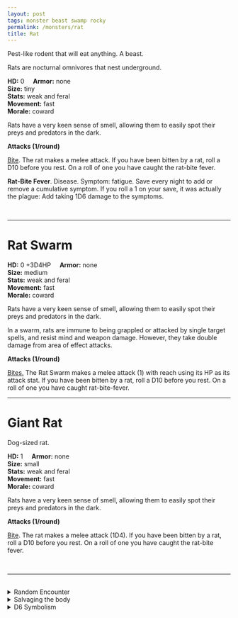 ```yaml
---
layout: post
tags: monster beast swamp rocky
permalink: /monsters/rat
title: Rat
---
```


Pest-like rodent that will eat anything. A beast.

Rats are nocturnal omnivores that nest underground.

**HD:** 0  &nbsp; &nbsp;  **Armor:** none <br>
**Size:** tiny <br>
**Stats:** weak and feral<br>
**Movement:** fast <br>
**Morale:** coward <br>

Rats have a very keen sense of smell, allowing them to easily spot their preys and predators in the dark.

**Attacks (1/round)**

<ins>Bite</ins>. The rat makes a melee attack. If you have been bitten by a rat, roll a D10 before you rest. On a roll of one you have caught the rat-bite fever.

<span class="alchemy">**Rat-Bite Fever**. Disease. Symptom: fatigue. Save every night to add or remove a cumulative symptom. If you roll a 1 on your save, it was actually the plague: Add taking 1D6 damage to the symptoms. </span>

<br>

---

# Rat Swarm

**HD:** 0 +3D4HP  &nbsp; &nbsp;  **Armor:** none <br>
**Size:** medium <br>
**Stats:** weak and feral<br>
**Movement:** fast <br>
**Morale:** coward <br>

Rats have a very keen sense of smell, allowing them to easily spot their preys and predators in the dark.

In a swarm, rats are immune to being grappled or attacked by single target spells, and resist mind and weapon damage. However, they take double damage from area of effect attacks.

**Attacks (1/round)**

<ins>Bites.</ins> The Rat Swarm makes a melee attack (1) with reach using its HP as its attack stat. If you have been bitten by a rat, roll a D10 before you rest. On a roll of one you have caught rat-bite-fever.
<br>

---

# Giant Rat

Dog-sized rat.

**HD:** 1  &nbsp; &nbsp;  **Armor:** none <br>
**Size:** small <br>
**Stats:** weak and feral<br>
**Movement:** fast <br>
**Morale:** coward <br>

Rats have a very keen sense of smell, allowing them to easily spot their preys and predators in the dark.

**Attacks (1/round)**

<ins>Bite</ins>. The rat makes a melee attack (1D4). If you have been bitten by a rat, roll a D10 before you rest. On a roll of one you have caught the rat-bite fever.

<br>

---

<br> 

<details markdown="1">
<summary>Random Encounter</summary>
1. **Monster:** 1D4 rat swarms or 1D6 giant rats.
1. **Lair:** A maze of tiny tunnels. <br>	&nbsp; OR <br>	**Omen:** Rat screetch.
1. **Spoor:** 1D6 rats running away from debris or trash.
1. **Tracks:** Rat droppings.
1. **Trace:** Gnawed objects.
1. **Trace:** A single rat, foraging.
</details>

<details markdown="1">
<summary>Salvaging the body</summary>
There is not much one can retrieve from a rat. Even though their meat is edible, there is a 10% chance that rat meat carries rat-bite fever.
</details>

<details markdown="1">
<summary>D6 Symbolism</summary>
In local cultures the rat is a symbol of ...

1. Filth
1. Diseases
1. Cowardness
1. Industry
1. Mobs
1. Sacred 
</details>
